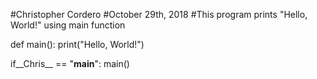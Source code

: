 #Christopher Cordero
#October 29th, 2018
#This program prints "Hello, World!" using main function

def main():
  print("Hello, World!")
  
if__Chris__ == "__main__":
  main()
